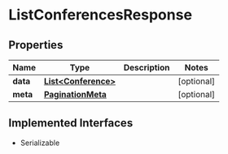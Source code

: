 

# ListConferencesResponse

## Properties

Name | Type | Description | Notes
------------ | ------------- | ------------- | -------------
**data** | [**List&lt;Conference&gt;**](Conference.md) |  |  [optional]
**meta** | [**PaginationMeta**](PaginationMeta.md) |  |  [optional]


## Implemented Interfaces

* Serializable


